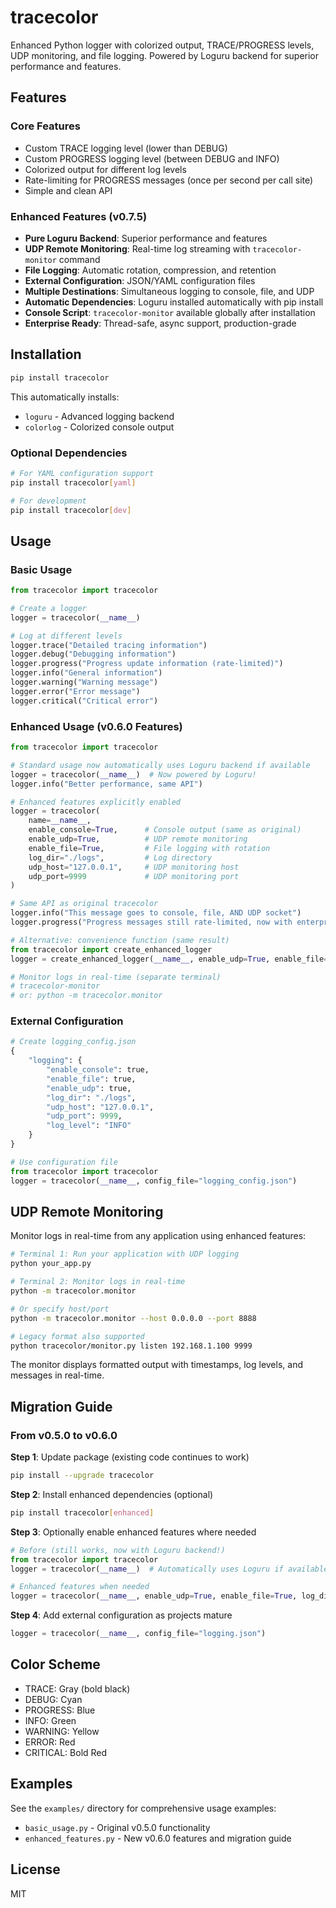 # tracecolor

Enhanced Python logger with colorized output, TRACE/PROGRESS levels, UDP monitoring, and file logging. Powered by Loguru backend for superior performance and features.

## Features

### Core Features
- Custom TRACE logging level (lower than DEBUG)
- Custom PROGRESS logging level (between DEBUG and INFO)
- Colorized output for different log levels
- Rate-limiting for PROGRESS messages (once per second per call site)
- Simple and clean API

### Enhanced Features (v0.7.5)
- **Pure Loguru Backend**: Superior performance and features
- **UDP Remote Monitoring**: Real-time log streaming with `tracecolor-monitor` command
- **File Logging**: Automatic rotation, compression, and retention
- **External Configuration**: JSON/YAML configuration files
- **Multiple Destinations**: Simultaneous logging to console, file, and UDP
- **Automatic Dependencies**: Loguru installed automatically with pip install
- **Console Script**: `tracecolor-monitor` available globally after installation
- **Enterprise Ready**: Thread-safe, async support, production-grade

## Installation

```bash
pip install tracecolor
```

This automatically installs:
- `loguru` - Advanced logging backend
- `colorlog` - Colorized console output

### Optional Dependencies
```bash
# For YAML configuration support
pip install tracecolor[yaml]

# For development
pip install tracecolor[dev]
```

## Usage

### Basic Usage
```python
from tracecolor import tracecolor

# Create a logger
logger = tracecolor(__name__)

# Log at different levels
logger.trace("Detailed tracing information")
logger.debug("Debugging information")
logger.progress("Progress update information (rate-limited)")
logger.info("General information")
logger.warning("Warning message")
logger.error("Error message")
logger.critical("Critical error")
```

### Enhanced Usage (v0.6.0 Features)
```python
from tracecolor import tracecolor

# Standard usage now automatically uses Loguru backend if available
logger = tracecolor(__name__)  # Now powered by Loguru!
logger.info("Better performance, same API")

# Enhanced features explicitly enabled
logger = tracecolor(
    name=__name__,
    enable_console=True,      # Console output (same as original)
    enable_udp=True,          # UDP remote monitoring
    enable_file=True,         # File logging with rotation
    log_dir="./logs",         # Log directory
    udp_host="127.0.0.1",     # UDP monitoring host
    udp_port=9999             # UDP monitoring port
)

# Same API as original tracecolor
logger.info("This message goes to console, file, AND UDP socket")
logger.progress("Progress messages still rate-limited, now with enterprise backend")

# Alternative: convenience function (same result)
from tracecolor import create_enhanced_logger
logger = create_enhanced_logger(__name__, enable_udp=True, enable_file=True, log_dir="logs")

# Monitor logs in real-time (separate terminal)
# tracecolor-monitor
# or: python -m tracecolor.monitor
```

### External Configuration
```python
# Create logging_config.json
{
    "logging": {
        "enable_console": true,
        "enable_file": true,
        "enable_udp": true,
        "log_dir": "./logs",
        "udp_host": "127.0.0.1",
        "udp_port": 9999,
        "log_level": "INFO"
    }
}

# Use configuration file
from tracecolor import tracecolor
logger = tracecolor(__name__, config_file="logging_config.json")
```

## UDP Remote Monitoring

Monitor logs in real-time from any application using enhanced features:

```bash
# Terminal 1: Run your application with UDP logging
python your_app.py

# Terminal 2: Monitor logs in real-time
python -m tracecolor.monitor

# Or specify host/port
python -m tracecolor.monitor --host 0.0.0.0 --port 8888

# Legacy format also supported
python tracecolor/monitor.py listen 192.168.1.100 9999
```

The monitor displays formatted output with timestamps, log levels, and messages in real-time.

## Migration Guide

### From v0.5.0 to v0.6.0

**Step 1**: Update package (existing code continues to work)
```bash
pip install --upgrade tracecolor
```

**Step 2**: Install enhanced dependencies (optional)
```bash
pip install tracecolor[enhanced]
```

**Step 3**: Optionally enable enhanced features where needed
```python
# Before (still works, now with Loguru backend!)
from tracecolor import tracecolor
logger = tracecolor(__name__)  # Automatically uses Loguru if available

# Enhanced features when needed
logger = tracecolor(__name__, enable_udp=True, enable_file=True, log_dir="logs")
```

**Step 4**: Add external configuration as projects mature
```python
logger = tracecolor(__name__, config_file="logging.json")
```

## Color Scheme

- TRACE: Gray (bold black)
- DEBUG: Cyan
- PROGRESS: Blue
- INFO: Green
- WARNING: Yellow
- ERROR: Red
- CRITICAL: Bold Red

## Examples

See the `examples/` directory for comprehensive usage examples:
- `basic_usage.py` - Original v0.5.0 functionality
- `enhanced_features.py` - New v0.6.0 features and migration guide

## License

MIT